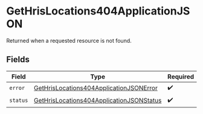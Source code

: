 # GetHrisLocations404ApplicationJSON

Returned when a requested resource is not found.


## Fields

| Field                                                                                                           | Type                                                                                                            | Required                                                                                                        | Description                                                                                                     |
| --------------------------------------------------------------------------------------------------------------- | --------------------------------------------------------------------------------------------------------------- | --------------------------------------------------------------------------------------------------------------- | --------------------------------------------------------------------------------------------------------------- |
| `error`                                                                                                         | [GetHrisLocations404ApplicationJSONError](../../models/operations/gethrislocations404applicationjsonerror.md)   | :heavy_check_mark:                                                                                              | N/A                                                                                                             |
| `status`                                                                                                        | [GetHrisLocations404ApplicationJSONStatus](../../models/operations/gethrislocations404applicationjsonstatus.md) | :heavy_check_mark:                                                                                              | N/A                                                                                                             |